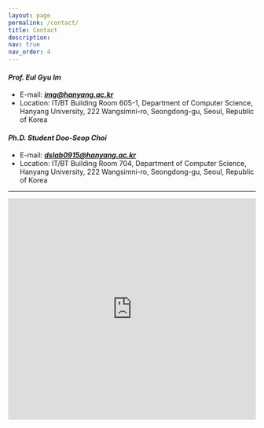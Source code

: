 ```yaml
---
layout: page
permalink: /contact/
title: Contact
description:
nav: true
nav_order: 4
---
```


#### ***Prof. Eul Gyu Im***
- E-mail: ***<a href="mailto:img@hanyang.ac.kr">img@hanyang.ac.kr</a>***
- Location: IT/BT Building Room 605-1,
Department of Computer Science, Hanyang University, 222 Wangsimni-ro, 
Seongdong-gu, Seoul, Republic of Korea

#### ***Ph.D. Student Doo-Seop Choi***  
- E-mail: ***<a href="mailto:dslab0915@hanyang.ac.kr">dslab0915@hanyang.ac.kr</a>***
- Location: IT/BT Building Room 704,
Department of Computer Science, Hanyang University, 222 Wangsimni-ro, 
Seongdong-gu, Seoul, Republic of Korea

---

<div align="center">
    <iframe src="https://www.google.com/maps/embed?pb=!1m18!1m12!1m3!1d3162.930850590284!2d127.04459250178844!3d37.55669292970054!2m3!1f0!2f0!3f0!3m2!1i1024!2i768!4f13.1!3m3!1m2!1s0x357ca59a112efe17%3A0x6c8e2441f4b2ff7e!2sInformation%20%26%20Bio%20Technology%20Building%20%7C%20HYU!5e0!3m2!1sen!2skr!4v1674722015508!5m2!1sen!2skr" width="100%" height="450" style="border:0;" allowfullscreen="" loading="lazy" referrerpolicy="no-referrer-when-downgrade"></iframe>
</div>
